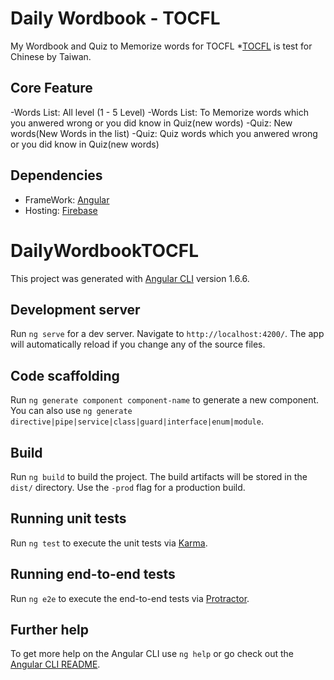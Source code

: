 # Daily Wordbook - TOCFL

My Wordbook and Quiz to Memorize words for TOCFL
*[TOCFL](https://www.sc-top.org.tw/english/eng_index.php) is test for Chinese by Taiwan.

## Core Feature
-Words List: All level (1 - 5 Level)
-Words List: To Memorize words which you anwered wrong or you did know in Quiz(new words)
-Quiz: New words(New Words in the list)
-Quiz: Quiz words which you anwered wrong or you did know in Quiz(new words)

## Dependencies
- FrameWork: [Angular](https://angular.io/)
- Hosting: [Firebase](https://firebase.google.com/)


# DailyWordbookTOCFL

This project was generated with [Angular CLI](https://github.com/angular/angular-cli) version 1.6.6.

## Development server

Run `ng serve` for a dev server. Navigate to `http://localhost:4200/`. The app will automatically reload if you change any of the source files.

## Code scaffolding

Run `ng generate component component-name` to generate a new component. You can also use `ng generate directive|pipe|service|class|guard|interface|enum|module`.

## Build

Run `ng build` to build the project. The build artifacts will be stored in the `dist/` directory. Use the `-prod` flag for a production build.

## Running unit tests

Run `ng test` to execute the unit tests via [Karma](https://karma-runner.github.io).

## Running end-to-end tests

Run `ng e2e` to execute the end-to-end tests via [Protractor](http://www.protractortest.org/).

## Further help

To get more help on the Angular CLI use `ng help` or go check out the [Angular CLI README](https://github.com/angular/angular-cli/blob/master/README.md).
